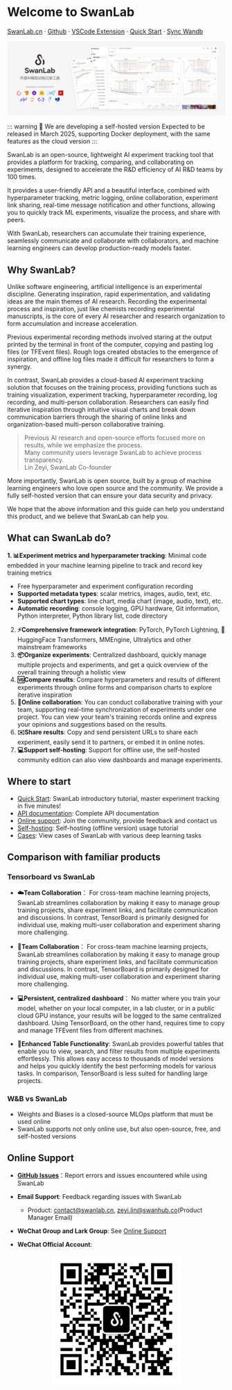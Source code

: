 # Welcome to SwanLab

[SwanLab.cn](https://swanlab.cn) · [Github](https://github.com/swanhubx/swanlab) · [VSCode Extension](https://marketplace.visualstudio.com/items?itemName=SwanLab.swanlab&ssr=false#overview) · [Quick Start](/en/guide_cloud/general/quick-start.md) · [Sync Wandb](/en/guide_cloud/integration/integration-wandb.md#_1-synchronized-tracking)


<!-- ![](/assets/swanlab-show.png) -->

![alt text](/assets/product-swanlab-1.png)

::: warning 👋 We are developing a self-hosted version
Expected to be released in March 2025, supporting Docker deployment, with the same features as the cloud version
:::


SwanLab is an open-source, lightweight AI experiment tracking tool that provides a platform for tracking, comparing, and collaborating on experiments, designed to accelerate the R&D efficiency of AI R&D teams by 100 times.

It provides a user-friendly API and a beautiful interface, combined with hyperparameter tracking, metric logging, online collaboration, experiment link sharing, real-time message notification and other functions, allowing you to quickly track ML experiments, visualize the process, and share with peers.

With SwanLab, researchers can accumulate their training experience, seamlessly communicate and collaborate with collaborators, and machine learning engineers can develop production-ready models faster.


## Why SwanLab?

Unlike software engineering, artificial intelligence is an experimental discipline. Generating inspiration, rapid experimentation, and validating ideas are the main themes of AI research. Recording the experimental process and inspiration, just like chemists recording experimental manuscripts, is the core of every AI researcher and research organization to form accumulation and increase acceleration.

Previous experimental recording methods involved staring at the output printed by the terminal in front of the computer, copying and pasting log files (or TFEvent files). Rough logs created obstacles to the emergence of inspiration, and offline log files made it difficult for researchers to form a synergy.

In contrast, SwanLab provides a cloud-based AI experiment tracking solution that focuses on the training process, providing functions such as training visualization, experiment tracking, hyperparameter recording, log recording, and multi-person collaboration. Researchers can easily find iterative inspiration through intuitive visual charts and break down communication barriers through the sharing of online links and organization-based multi-person collaborative training.

> Previous AI research and open-source efforts focused more on results, while we emphasize the process. <br>
> Many community users leverage SwanLab to achieve process transparency.<br>
> Lin Zeyi, SwanLab Co-founder

More importantly, SwanLab is open source, built by a group of machine learning engineers who love open source and the community. We provide a fully self-hosted version that can ensure your data security and privacy.

We hope that the above information and this guide can help you understand this product, and we believe that SwanLab can help you.


## What can SwanLab do?

**1. 📊Experiment metrics and hyperparameter tracking**: Minimal code embedded in your machine learning pipeline to track and record key training metrics
 - Free hyperparameter and experiment configuration recording
- **Supported metadata types**: scalar metrics, images, audio, text, etc.
- **Supported chart types**: line chart, media chart (image, audio, text), etc.
- **Automatic recording**: console logging, GPU hardware, Git information, Python interpreter, Python library list, code directory
2. **⚡️Comprehensive framework integration**: PyTorch, PyTorch Lightning, 🤗HuggingFace Transformers, MMEngine, Ultralytics and other mainstream frameworks
3. **📦Organize experiments**: Centralized dashboard, quickly manage multiple projects and experiments, and get a quick overview of the overall training through a holistic view
4. **🆚Compare results**: Compare hyperparameters and results of different experiments through online forms and comparison charts to explore iterative inspiration
5. **👥Online collaboration**: You can conduct collaborative training with your team, supporting real-time synchronization of experiments under one project. You can view your team's training records online and express your opinions and suggestions based on the results.
6. **✉️Share results**: Copy and send persistent URLs to share each experiment, easily send it to partners, or embed it in online notes.
7. **💻Support self-hosting**: Support for offline use, the self-hosted community edition can also view dashboards and manage experiments.


## Where to start

- [Quick Start](/en/guide_cloud/general/quick-start.md): SwanLab introductory tutorial, master experiment tracking in five minutes!
- [API documentation](/en/api/api-index.md): Complete API documentation
- [Online support](/en/guide_cloud/community/online-support.md): Join the community, provide feedback and contact us
- [Self-hosting](/en/guide_cloud/self_host/offline-board.md): Self-hosting (offline version) usage tutorial
- [Cases](/en/examples/mnist.md): View cases of SwanLab with various deep learning tasks

## Comparison with familiar products

### Tensorboard vs SwanLab

- **☁️Team Collaboration**：
  For cross-team machine learning projects, SwanLab streamlines collaboration by making it easy to manage group training projects, share experiment links, and facilitate communication and discussions. In contrast, TensorBoard is primarily designed for individual use, making multi-user collaboration and experiment sharing more challenging.

- **👥Team Collaboration**：
  For cross-team machine learning projects, SwanLab streamlines collaboration by making it easy to manage group training projects, share experiment links, and facilitate communication and discussions. In contrast, TensorBoard is primarily designed for individual use, making multi-user collaboration and experiment sharing more challenging.

- **💻Persistent, centralized dashboard**：
  No matter where you train your model, whether on your local computer, in a lab cluster, or in a public cloud GPU instance, your results will be logged to the same centralized dashboard. Using TensorBoard, on the other hand, requires time to copy and manage TFEvent files from different machines. 

- **💪Enhanced Table Functionality**: SwanLab provides powerful tables that enable you to view, search, and filter results from multiple experiments effortlessly. This allows easy access to thousands of model versions and helps you quickly identify the best performing models for various tasks. In comparison, TensorBoard is less suited for handling large projects.


### W&B vs SwanLab

- Weights and Biases is a closed-source MLOps platform that must be used online
- SwanLab supports not only online use, but also open-source, free, and self-hosted versions


## Online Support

- **[GitHub Issues](https://github.com/SwanHubX/SwanLab/issues)**：Report errors and issues encountered while using SwanLab

- **Email Support**: Feedback regarding issues with SwanLab
  - Product: <contact@swanlab.cn>, <zeyi.lin@swanhub.co>(Product Manager Email)

- **WeChat Group and Lark Group**: See [Online Support](/en/guide_cloud/community/online-support.md)

- **WeChat Official Account**:

<div align="center">
<img src="/assets/wechat_public_account.jpg" width=300>
</div>
